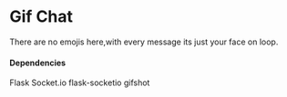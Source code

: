 # Gif Chat

There are no emojis here,with every message its just your face on loop.

#### Dependencies

Flask
Socket.io
flask-socketio
gifshot
